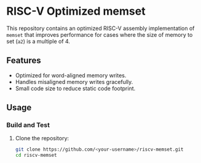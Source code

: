 # RISC-V Optimized memset

This repository contains an optimized RISC-V assembly implementation of `memset` that improves performance for cases where the size of memory to set (`a2`) is a multiple of 4.

## Features
- Optimized for word-aligned memory writes.
- Handles misaligned memory writes gracefully.
- Small code size to reduce static code footprint.

## Usage
### Build and Test
1. Clone the repository:
   ```bash
   git clone https://github.com/<your-username>/riscv-memset.git
   cd riscv-memset
